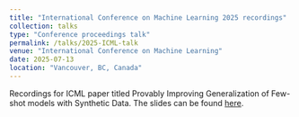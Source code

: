 ```yaml
---
title: "International Conference on Machine Learning 2025 recordings"
collection: talks
type: "Conference proceedings talk"
permalink: /talks/2025-ICML-talk
venue: "International Conference on Machine Learning"
date: 2025-07-13
location: "Vancouver, BC, Canada"
---
```


Recordings for ICML paper titled Provably Improving Generalization of Few-shot models with Synthetic Data. The slides can be found [here](https://cuonglannguyen.github.io/files/ICML2025_presentation.pdf).